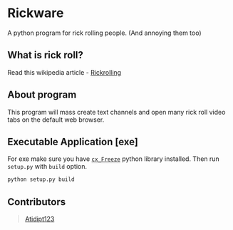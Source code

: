 # Rickware
A python program for rick rolling people. (And annoying them too)

## What is rick roll?
Read this wikipedia article - [Rickrolling](https://en.wikipedia.org/wiki/Rickrolling)

## About program
This program will mass create text channels and open many rick roll video tabs on the default web browser.

## Executable Application [exe]
For exe make sure you have [`cx_Freeze`](https://pypi.org/project/cx-Freeze/) python library installed. Then run `setup.py` with `build` option.
```cmd
python setup.py build
```

## Contributors
> [Atidipt123](https://github.com/Atidipt123)
